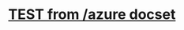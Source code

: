 # [TEST from /azure docset](https://docs.microsoft.com/azure/key-vault/authentication-requests-and-responses?context=rest/api/keyvault/rc/rc)